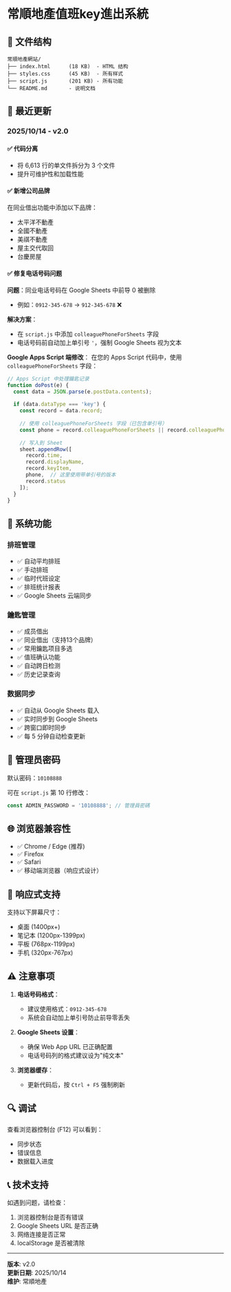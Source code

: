 # 常順地產值班key進出系統

## 📁 文件结构

```
常順地產網站/
├── index.html      (18 KB)  - HTML 结构
├── styles.css      (45 KB)  - 所有样式
├── script.js       (201 KB) - 所有功能
└── README.md       - 说明文档
```

## 🔧 最近更新

### 2025/10/14 - v2.0

#### ✅ 代码分离
- 将 6,613 行的单文件拆分为 3 个文件
- 提升可维护性和加载性能

#### ✅ 新增公司品牌
在同业借出功能中添加以下品牌：
- 太平洋不動產
- 全國不動產
- 美祺不動產
- 屋主交代取回
- 台慶房屋

#### ✅ 修复电话号码问题
**问题**：同业电话号码在 Google Sheets 中前导 0 被删除
- 例如：`0912-345-678` → `912-345-678` ❌

**解决方案**：
- 在 `script.js` 中添加 `colleaguePhoneForSheets` 字段
- 电话号码前自动加上单引号 `'`，强制 Google Sheets 视为文本

**Google Apps Script 端修改**：
在您的 Apps Script 代码中，使用 `colleaguePhoneForSheets` 字段：

```javascript
// Apps Script 中处理鑰匙记录
function doPost(e) {
  const data = JSON.parse(e.postData.contents);
  
  if (data.dataType === 'key') {
    const record = data.record;
    
    // 使用 colleaguePhoneForSheets 字段（已包含单引号）
    const phone = record.colleaguePhoneForSheets || record.colleaguePhone || '';
    
    // 写入到 Sheet
    sheet.appendRow([
      record.time,
      record.displayName,
      record.keyItem,
      phone,  // 这里使用带单引号的版本
      record.status
    ]);
  }
}
```

## 📌 系统功能

### 排班管理
- ✅ 自动平均排班
- ✅ 手动排班
- ✅ 临时代班设定
- ✅ 排班统计报表
- ✅ Google Sheets 云端同步

### 鑰匙管理
- ✅ 成员借出
- ✅ 同业借出（支持13个品牌）
- ✅ 常用鑰匙项目多选
- ✅ 值班确认功能
- ✅ 自动跨日检测
- ✅ 历史记录查询

### 数据同步
- ✅ 自动从 Google Sheets 载入
- ✅ 实时同步到 Google Sheets
- ✅ 跨窗口即时同步
- ✅ 每 5 分钟自动检查更新

## 🔑 管理员密码

默认密码：`10108888`

可在 `script.js` 第 10 行修改：
```javascript
const ADMIN_PASSWORD = '10108888'; // 管理員密碼
```

## 🌐 浏览器兼容性

- ✅ Chrome / Edge (推荐)
- ✅ Firefox
- ✅ Safari
- ✅ 移动端浏览器（响应式设计）

## 📱 响应式支持

支持以下屏幕尺寸：
- 桌面 (1400px+)
- 笔记本 (1200px-1399px)
- 平板 (768px-1199px)
- 手机 (320px-767px)

## ⚠️ 注意事项

1. **电话号码格式**：
   - 建议使用格式：`0912-345-678`
   - 系统会自动加上单引号防止前导零丢失

2. **Google Sheets 设置**：
   - 确保 Web App URL 已正确配置
   - 电话号码列的格式建议设为"纯文本"

3. **浏览器缓存**：
   - 更新代码后，按 `Ctrl + F5` 强制刷新

## 🔍 调试

查看浏览器控制台 (F12) 可以看到：
- 同步状态
- 错误信息
- 数据载入进度

## 📞 技术支持

如遇到问题，请检查：
1. 浏览器控制台是否有错误
2. Google Sheets URL 是否正确
3. 网络连接是否正常
4. localStorage 是否被清除

---

**版本**: v2.0  
**更新日期**: 2025/10/14  
**维护**: 常順地產

